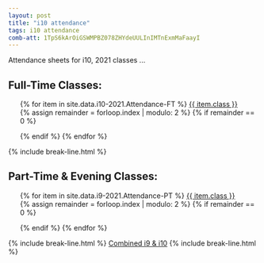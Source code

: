 ```yaml
---
layout: post
title: "i10 attendance"
tags: i10 attendance
comb-att: 1TpS6kArOiGSWMPBZ078ZHYdeUULInIMTnExmMaFaayI
---
```


Attendance sheets for i10, 2021 classes ...

<div class="wrap">
  <h2>Full-Time Classes:</h2>
  <ul style="list-style: none;">
    {% for item in site.data.i10-2021.Attendance-FT %}
      <a href="{{ site.gdrive }}{{ item.link }}" class="stitches_btn">{{ item.class }}</a>
      &nbsp; &nbsp; &nbsp; &nbsp;
      {% assign remainder = forloop.index | modulo: 2 %}
      {% if remainder == 0 %} 
        </ul>
        <ul style="list-style: none;">
      {% endif %}
    {% endfor %}
  </ul>
</div>
{% include break-line.html %}

<div class="wrap">
  <h2>Part-Time & Evening Classes:</h2>
  <ul style="list-style: none;">
    {% for item in site.data.i9-2021.Attendance-PT %}
      <a href="{{ site.gdrive }}{{ item.link }}" class="stitches_btn">{{ item.class }}</a>
      &nbsp; &nbsp; &nbsp; &nbsp;
      {% assign remainder = forloop.index | modulo: 2 %}
      {% if remainder == 0 %} 
        </ul>
        <ul style="list-style: none;">
      {% endif %}
    {% endfor %}
  </ul>
</div>
{% include break-line.html %}
<a href="{{ site.gdrive }}{{ page.comb-att }}" class="stitches_btn">Combined i9 & i10</a>
{% include break-line.html %}
